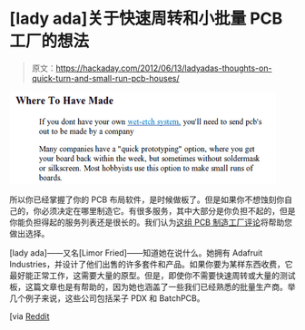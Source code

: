# [lady ada]关于快速周转和小批量 PCB 工厂的想法

> 原文：<https://hackaday.com/2012/06/13/ladyadas-thoughts-on-quick-turn-and-small-run-pcb-houses/>

![](img/cedd3601013a43d35b874b4ea58f41f2.png "ladyada-pcb-fab-review")

所以你已经掌握了你的 PCB 布局软件，是时候做板了。但是如果你不想蚀刻你自己的，你必须决定在哪里制造它。有很多服务，其中大部分是你负担不起的，但是你能负担得起的服务列表还是很长的。我们认为[这组 PCB 制造工厂评论](http://www.ladyada.net/library/pcb/manufacturers.html)将帮助您做出选择。

[lady ada]——又名[Limor Fried]——知道她在说什么。她拥有 Adafruit Industries，并设计了他们出售的许多套件和产品。如果你要为某样东西收费，它最好能正常工作，这需要大量的原型。但是，即使你不需要快速周转或大量的测试板，这篇文章也是有帮助的，因为她也涵盖了一些我们已经熟悉的批量生产商。举几个例子来说，这些公司包括呆子 PDX 和 BatchPCB。

[via [Reddit](http://www.reddit.com/r/electronics/comments/uyuxc/pcb_manufacturers_reviews_and_notes_via_lady_ada/)